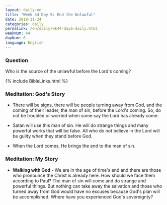 ```yaml
---
layout: daily-en
title: "Week 44 Day 6: End the Unlawful"
date: 2018-11-24 
categories: daily
permalink: /en/daily/wk44-day6-daily.html
weekNum: 44
dayNum: 6
language: English
---
```


### Question     
Who is the source of the unlawful before the Lord's coming?

{% include BibleLinks.html %} 

### Meditation: God's Story   
+ There will be signs, there will be people turning away from God, and the coming of their leader, the man of sin, before the Lord's coming. So, do not be troubled or worried when some say the Lord has already come. 

+ Satan will use this man of sin. He will do strange things and many powerful works that will be false. All who do not believe in the Lord will be guilty when they stand before God. 

+ When the Lord comes, He brings the end to the man of sin. 

### Meditation: My Story   
+ **Walking with God** - We are in the age of time's end and there are those who pronounce the Christ is already here. How should we face them according to Paul? The man of sin will come and do strange and powerful things. But nothing can take away the salvation and those who turned away from God would have no excuses because God's plan will be accomplished. Where have you experienced God's sovereignty? 
